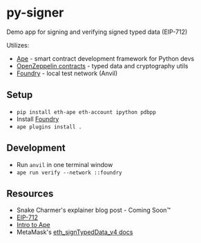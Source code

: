 # py-signer

Demo app for signing and verifying signed typed data (EIP-712)

Utilizes:

- [Ape](https://docs.apeworx.io/ape/stable/userguides/quickstart.html) - smart contract development framework for Python devs
- [OpenZeppelin contracts](https://docs.openzeppelin.com/contracts/4.x/api/utils#EIP712) - typed data and cryptography utils
- [Foundry](https://book.getfoundry.sh/) - local test network (Anvil)

## Setup

- `pip install eth-ape eth-account ipython pdbpp`
- Install [Foundry](https://book.getfoundry.sh/getting-started/installation#installation)
- `ape plugins install .`

## Development

- Run `anvil` in one terminal window
- `ape run verify --network ::foundry`

## Resources

- Snake Charmer's explainer blog post - Coming Soon™
- [EIP-712](https://eips.ethereum.org/EIPS/eip-712)
- [Intro to Ape](https://snakecharmers.ethereum.org/intro-to-ape/)
- MetaMask's [eth_signTypedData_v4 docs](https://docs.metamask.io/wallet/how-to/sign-data/#use-eth_signtypeddata_v4)
